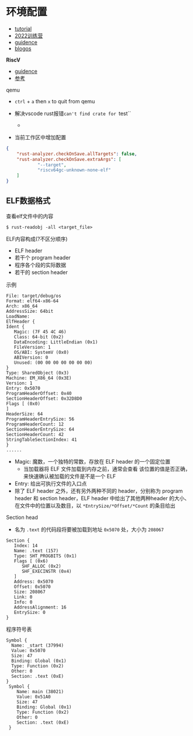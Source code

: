 # 环境配置

- [tutorial](http://rcore-os.cn/rCore-Tutorial-Book-v3/)
- [2022训练营](https://learningos.github.io/rust-based-os-comp2022/)
- [guidence](https://github.com/LearningOS/rCore-Tutorial-Code-2022S)
- [blogos](https://os.phil-opp.com/freestanding-rust-binary/)

**RiscV**

- [guidence](https://github.com/riscv-non-isa/riscv-asm-manual/blob/master/riscv-asm.md)
- [参考](https://riscv.org/wp-content/)


qemu
- `ctrl` + `a` then `x` to quit from qemu

- 解决vscode rust报错`can't find crate for `test``
  - [](https://www.cnblogs.com/dou-fu-gan/p/15870905.html)

- 当前工作区中增加配置

```json
{
	"rust-analyzer.checkOnSave.allTargets": false,
	"rust-analyzer.checkOnSave.extraArgs": [
			"--target",
			"riscv64gc-unknown-none-elf"
	]
}
```

## ELF数据格式

查看elf文件中的内容

```shell
$ rust-readobj -all <target_file>
```

ELF内容构成(?不区分顺序)
- ELF header
- 若干个 program header
- 程序各个段的实际数据
- 若干的 section header

示例

```
File: target/debug/os
Format: elf64-x86-64
Arch: x86_64
AddressSize: 64bit
LoadName:
ElfHeader {
Ident {
   Magic: (7F 45 4C 46)
   Class: 64-bit (0x2)
   DataEncoding: LittleEndian (0x1)
   FileVersion: 1
   OS/ABI: SystemV (0x0)
   ABIVersion: 0
   Unused: (00 00 00 00 00 00 00)
}
Type: SharedObject (0x3)
Machine: EM_X86_64 (0x3E)
Version: 1
Entry: 0x5070
ProgramHeaderOffset: 0x40
SectionHeaderOffset: 0x32D8D0
Flags [ (0x0)
]
HeaderSize: 64
ProgramHeaderEntrySize: 56
ProgramHeaderCount: 12
SectionHeaderEntrySize: 64
SectionHeaderCount: 42
StringTableSectionIndex: 41
}
......
```

- Magic: 魔数，一个独特的常数，存放在 ELF header 的一个固定位置
  - 当加载器将 ELF 文件加载到内存之前，通常会查看 该位置的值是否正确，来快速确认被加载的文件是不是一个 ELF 
- Entry: 给出可执行文件的入口点
- 除了 ELF header 之外，还有另外两种不同的 header，分别称为 program header 和 section header，ELF header 中给出了其他两种header 的大小、在文件中的位置以及数目，以 `*EntrySize/*Offset/*Count` 的条目给出

Section head
- 名为 `.text` 的代码段将要被加载到地址 `0x5070` 处，大小为 `208067`

```
Section {
   Index: 14
   Name: .text (157)
   Type: SHT_PROGBITS (0x1)
   Flags [ (0x6)
      SHF_ALLOC (0x2)
      SHF_EXECINSTR (0x4)
   ]
   Address: 0x5070
   Offset: 0x5070
   Size: 208067
   Link: 0
   Info: 0
   AddressAlignment: 16
   EntrySize: 0
}
```

程序符号表

```
Symbol {
  Name: _start (37994)
  Value: 0x5070
  Size: 47
  Binding: Global (0x1)
  Type: Function (0x2)
  Other: 0
  Section: .text (0xE)
}
 Symbol {
    Name: main (38021)
    Value: 0x51A0
    Size: 47
    Binding: Global (0x1)
    Type: Function (0x2)
    Other: 0
    Section: .text (0xE)
 }
```

